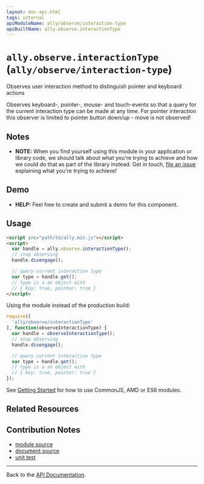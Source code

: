 ```yaml
---
layout: doc-api.html
tags: internal
apiModuleName: ally/observe/interaction-type
apiBuiltName: ally.observe.interactionType
---
```


# `ally.observe.interactionType` (`ally/observe/interaction-type`)

Observes user interaction method to distinguish pointer and keyboard actions

Observes keyboard-, pointer-, mouse- and touch-events so that a query for the current interaction type can be made at any time. For pointer interaction this observer is limited to pointer button down/up - move is not observed!


## Notes

* **NOTE:** When you find yourself using this module in your application or library code, we should talk about what you're trying to achieve and how we could do that as part of the library instead. Get in touch, [file an issue](https://github.com/medialize/ally.js/issues) explaining what you're trying to achieve!


## Demo

* **HELP:** Feel free to create and submit a demo for this component.


## Usage

```html
<script src="path/to/ally.min.js"></script>
<script>
  var handle = ally.observe.interactionType();
  // stop observing
  handle.disengage();

  // query current interaction type
  var type = handle.get();
  // type is a an object with
  // { key: true, pointer: true }
</script>
```

Using the module instead of the production build:

```js
require([
  'ally/observe/interactionType'
], function(observeInteractionType) {
  var handle = observeInteractionType();
  // stop observing
  handle.disengage();

  // query current interaction type
  var type = handle.get();
  // type is a an object with
  // { key: true, pointer: true }
});
```

See [Getting Started](../../getting-started.md) for how to use CommonJS, AMD or ES6 modules.


## Related Resources


## Contribution Notes

* [module source](https://github.com/medialize/ally.js/blob/master/src/observe/interaction-type.js)
* [document source](https://github.com/medialize/ally.js/blob/master/docs/api/observe/interaction-type.md)
* [unit test](https://github.com/medialize/ally.js/blob/master/test/unit/observe.interaction-type.test.js)


---

Back to the [API Documentation](../README.md).


